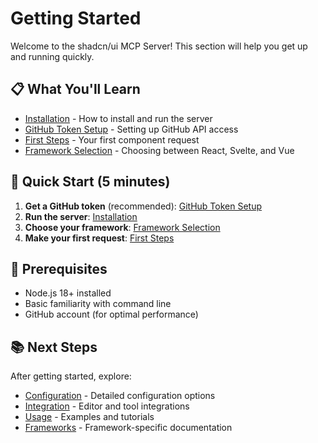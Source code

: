 # Getting Started

Welcome to the shadcn/ui MCP Server! This section will help you get up and running quickly.

## 📋 What You'll Learn

- [Installation](installation.md) - How to install and run the server
- [GitHub Token Setup](github-token.md) - Setting up GitHub API access
- [First Steps](first-steps.md) - Your first component request
- [Framework Selection](framework-selection.md) - Choosing between React, Svelte, and Vue

## 🚀 Quick Start (5 minutes)

1. **Get a GitHub token** (recommended): [GitHub Token Setup](github-token.md)
2. **Run the server**: [Installation](installation.md)
3. **Choose your framework**: [Framework Selection](framework-selection.md)
4. **Make your first request**: [First Steps](first-steps.md)

## 🎯 Prerequisites

- Node.js 18+ installed
- Basic familiarity with command line
- GitHub account (for optimal performance)

## 📚 Next Steps

After getting started, explore:

- [Configuration](../configuration/) - Detailed configuration options
- [Integration](../integration/) - Editor and tool integrations
- [Usage](../usage/) - Examples and tutorials
- [Frameworks](../frameworks/) - Framework-specific documentation 